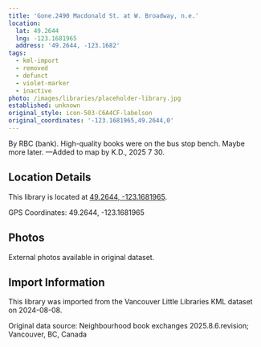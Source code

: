```yaml
---
title: 'Gone.2490 Macdonald St. at W. Broadway, n.e.'
location:
  lat: 49.2644
  lng: -123.1681965
  address: '49.2644, -123.1682'
tags:
  - kml-import
  - removed
  - defunct
  - violet-marker
  - inactive
photo: /images/libraries/placeholder-library.jpg
established: unknown
original_style: icon-503-C6A4CF-labelson
original_coordinates: '-123.1681965,49.2644,0'
---
```

By RBC (bank).
High-quality books were on the bus stop bench.
Maybe more later.
—Added to map by K.D., 2025 7 30.

## Location Details

This library is located at [49.2644, -123.1681965](https://www.google.com/maps?q=49.2644,-123.1681965).

GPS Coordinates: 49.2644, -123.1681965

## Photos

External photos available in original dataset.

## Import Information

This library was imported from the Vancouver Little Libraries KML dataset on 2024-08-08.

Original data source: Neighbourhood book exchanges 2025.8.6.revision; Vancouver, BC, Canada
